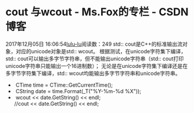 # cout 与wcout - Ms.Fox的专栏 - CSDN博客
2017年12月05日 16:06:54[lulu-lu](https://me.csdn.net/smbluesky)阅读数：249
std:: cout是C++的标准输出流对象，对应的unicode对象是std:: wcout。
根据测试，在unicode字符集下编译，std:: cout可以输出多字节字符串，但不能输出unicode字符串（std:: cout打印unicode字符串只能输出一个16进制数）；
无论是在unicode字符集下编译还是在多字节字符集下编译，std:: wcout均能输出多字节字符串和unicode字符串。
-  CTime time = CTime::GetCurrentTime();  
-  CString date = time.Format(_T("%Y-%m-%d %X"));
-  wcout << date.GetString() << endl;  
 //cout << date.GetString() << endl; 
